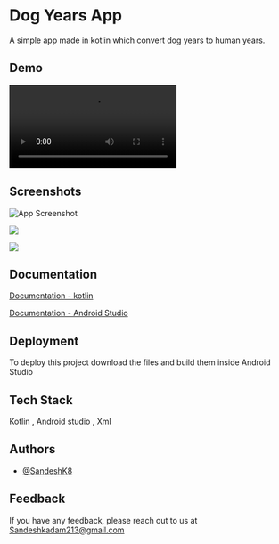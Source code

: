 
# Dog Years App
A simple app made in kotlin which convert dog years to human years.



## Demo



![](https://i.imgur.com/yaTH87E.mp4)

## Screenshots

![App Screenshot](https://i.imgur.com/ICX9STx.png)

![](https://i.imgur.com/exAfGtX.png)

![](https://i.imgur.com/isz47R8.png)


## Documentation

[Documentation - kotlin](https://kotlinlang.org/docs/home.html)

[Documentation - Android Studio](https://developer.android.com/studio)

## Deployment

To deploy this project download the files and build them inside Android Studio


## Tech Stack

Kotlin , Android studio , Xml 


## Authors

- [@SandeshK8](https://www.github.com/sandeshk8)


## Feedback

If you have any feedback, please reach out to us at Sandeshkadam213@gmail.com

